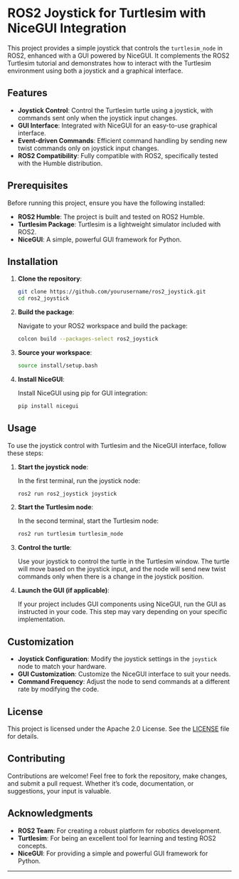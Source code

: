 
# ROS2 Joystick for Turtlesim with NiceGUI Integration

This project provides a simple joystick that controls the `turtlesim_node` in ROS2, enhanced with a GUI powered by NiceGUI. It complements the ROS2 Turtlesim tutorial and demonstrates how to interact with the Turtlesim environment using both a joystick and a graphical interface.

## Features

- **Joystick Control**: Control the Turtlesim turtle using a joystick, with commands sent only when the joystick input changes.
- **GUI Interface**: Integrated with NiceGUI for an easy-to-use graphical interface.
- **Event-driven Commands**: Efficient command handling by sending new twist commands only on joystick input changes.
- **ROS2 Compatibility**: Fully compatible with ROS2, specifically tested with the Humble distribution.

## Prerequisites

Before running this project, ensure you have the following installed:

- **ROS2 Humble**: The project is built and tested on ROS2 Humble.
- **Turtlesim Package**: Turtlesim is a lightweight simulator included with ROS2.
- **NiceGUI**: A simple, powerful GUI framework for Python.

## Installation

1. **Clone the repository**:

   ```bash
   git clone https://github.com/yourusername/ros2_joystick.git
   cd ros2_joystick
   ```

2. **Build the package**:

   Navigate to your ROS2 workspace and build the package:

   ```bash
   colcon build --packages-select ros2_joystick
   ```

3. **Source your workspace**:

   ```bash
   source install/setup.bash
   ```

4. **Install NiceGUI**:

   Install NiceGUI using pip for GUI integration:

   ```bash
   pip install nicegui
   ```

## Usage

To use the joystick control with Turtlesim and the NiceGUI interface, follow these steps:

1. **Start the joystick node**:

   In the first terminal, run the joystick node:

   ```bash
   ros2 run ros2_joystick joystick
   ```

2. **Start the Turtlesim node**:

   In the second terminal, start the Turtlesim node:

   ```bash
   ros2 run turtlesim turtlesim_node
   ```

3. **Control the turtle**:

   Use your joystick to control the turtle in the Turtlesim window. The turtle will move based on the joystick input, and the node will send new twist commands only when there is a change in the joystick position.

4. **Launch the GUI (if applicable)**:

   If your project includes GUI components using NiceGUI, run the GUI as instructed in your code. This step may vary depending on your specific implementation.

## Customization

- **Joystick Configuration**: Modify the joystick settings in the `joystick` node to match your hardware.
- **GUI Customization**: Customize the NiceGUI interface to suit your needs.
- **Command Frequency**: Adjust the node to send commands at a different rate by modifying the code.

## License

This project is licensed under the Apache 2.0 License. See the [LICENSE](LICENSE) file for details.

## Contributing

Contributions are welcome! Feel free to fork the repository, make changes, and submit a pull request. Whether it’s code, documentation, or suggestions, your input is valuable.

## Acknowledgments

- **ROS2 Team**: For creating a robust platform for robotics development.
- **Turtlesim**: For being an excellent tool for learning and testing ROS2 concepts.
- **NiceGUI**: For providing a simple and powerful GUI framework for Python.

---
